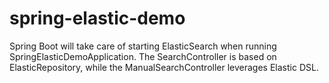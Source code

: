 # spring-elastic-demo
Spring Boot will take care of starting ElasticSearch when running SpringElasticDemoApplication.
The SearchController is based on ElasticRepository, while the ManualSearchController leverages
Elastic DSL.